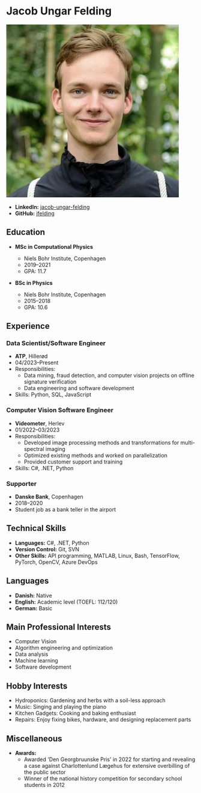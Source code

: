 # Jacob Ungar Felding
![Profile Picture](picture.jpeg)
- **LinkedIn:** [jacob-ungar-felding](https://www.linkedin.com/in/jacob-ungar-felding/)
- **GitHub:** [jfelding](https://github.com/jfelding)

## Education
- **MSc in Computational Physics**
  - Niels Bohr Institute, Copenhagen
  - 2019–2021
  - GPA: 11.7
  
- **BSc in Physics**
  - Niels Bohr Institute, Copenhagen
  - 2015–2018
  - GPA: 10.6

## Experience
### Data Scientist/Software Engineer
- **ATP**, Hillerød
- 04/2023–Present
- Responsibilities:
  - Data mining, fraud detection, and computer vision projects on offline signature verification
  - Data engineering and software development
- Skills: Python, SQL, JavaScript

### Computer Vision Software Engineer
- **Videometer**, Herlev
- 01/2022–03/2023
- Responsibilities:
  - Developed image processing methods and transformations for multi-spectral imaging
  - Optimized existing methods and worked on parallelization
  - Provided customer support and training
- Skills: C#, .NET, Python

### Supporter
- **Danske Bank**, Copenhagen
- 2018–2020
- Student job as a bank teller in the airport

## Technical Skills
- **Languages:** C#, .NET, Python
- **Version Control:** Git, SVN
- **Other Skills:** API programming, MATLAB, Linux, Bash, TensorFlow, PyTorch, OpenCV, Azure DevOps

## Languages
- **Danish:** Native
- **English:** Academic level (TOEFL: 112/120)
- **German:** Basic

## Main Professional Interests
- Computer Vision
- Algorithm engineering and optimization
- Data analysis
- Machine learning
- Software development

## Hobby Interests
- Hydroponics: Gardening and herbs with a soil-less approach
- Music: Singing and playing the piano
- Kitchen Gadgets: Cooking and baking enthusiast
- Repairs: Enjoy fixing bikes, hardware, and designing replacement parts

## Miscellaneous
- **Awards:**
  - Awarded 'Den Georgbruunske Pris' in 2022 for starting and revealing a case against Charlottenlund Lægehus for extensive overbilling of the public sector
  - Winner of the national history competition for secondary school students in 2012

